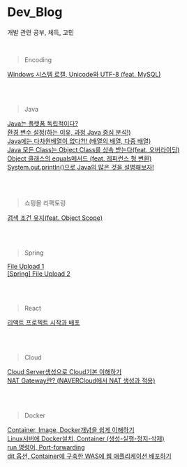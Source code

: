 # Dev_Blog
개발 관련 공부, 체득, 고민

<br>

> Encoding <br>

[Windows 시스템 로캘, Unicode와 UTF-8 (feat. MySQL)](https://crayeji.tistory.com/101) <br>


<br><br>
> Java <br>

[Java는 플랫폼 독립적이다?](https://crayeji.tistory.com/102) <br>
[환경 변수 설정(하는 이유, 과정 Java 중심 분석!)](https://crayeji.tistory.com/103) <br>
[Java에는 다차원배열이 없다?!! (배열의 배열, 다중 배열)](https://crayeji.tistory.com/104) <br>
[Java 모든 Class는 Object Class를 상속 받는다(feat. 오버라이딩)](https://crayeji.tistory.com/107) <br>
[Object 클래스의 equals메서드 (feat. 레퍼런스 형 변환)](https://crayeji.tistory.com/108) <br>
[System.out.println()으로 Java의 많은 것을 설명해보자!](https://crayeji.tistory.com/111) <br>


<br><br>
> 쇼핑몰 리팩토링<br>

[검색 조건 유지(feat. Object Scope)](https://crayeji.tistory.com/112) <br>


<br><br>
> Spring<br>

[File Upload 1](https://crayeji.tistory.com/118) <br>
[[Spring] File Upload 2](https://crayeji.tistory.com/119) <br>


<br><br>
> React<br>

[리액트 프로젝트 시작과 배포](https://crayeji.tistory.com/120) <br>


<br><br>
> Cloud<br>

[Cloud Server생성으로 Cloud기본 이해하기](https://crayeji.tistory.com/125) <br>
[NAT Gateway란? (NAVERCloud에서 NAT 생성과 적용)](https://crayeji.tistory.com/126) <br>


<br><br>
> Docker<br>

[Container, Image, Docker개념을 쉽게 이해하기](https://crayeji.tistory.com/131) <br>
[Linux서버에 Docker설치, Container (생성-실행-정지-삭제)](https://crayeji.tistory.com/129) <br>
[run 명령어, Port-forwarding](https://crayeji.tistory.com/130) <br>
[dit 옵션, Container에 구축한 WAS에 웹 애플리케이션 배포하기](https://crayeji.tistory.com/131) <br>
